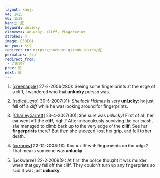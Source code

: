 ```yaml
---
layout: kanji
v4: 1415
v6: 1519
kanji: 厄
keyword: unlucky
elements: unlucky, cliff, fingerprint
strokes: 4
image: E58E84
on-yomi: ヤク
redirect_to: https://hochanh.github.io/rtk/厄
permalink: /厄/
redirect_from:
 - /1519/
prev: 氾
next: 危
---
```


1) [<a href="http://kanji.koohii.com/profile/greenapple">greenapple</a>] 27-8-2006(280): Seeing some finger prints at the edge of a cliff, I wondered who that<strong> unlucky</strong> person was.

2) [<a href="http://kanji.koohii.com/profile/radical_tyro">radical_tyro</a>] 30-6-2007(91): <em>Sherlock Holmes</em> is very<strong> unlucky</strong>: he just fell off a <em>cliff</em> while he was looking around for fingerprints.

3) [<a href="http://kanji.koohii.com/profile/CharleyGarrett">CharleyGarrett</a>] 23-4-2007(30): She sure was <em>unlucky</em>! First of all, her car went off the <strong>cliff</strong>, right? After miraculously surviving the car crash, she managed to climb back up to the very edge of the <strong>cliff</strong>. See her <strong>fingerprints</strong> there? But then she sneezed, lost her grip, and fell to her death.

4) [<a href="http://kanji.koohii.com/profile/cornrow">cornrow</a>] 22-12-2008(16): See a cliff with fingerprints on the edge? That means someone was<strong> unlucky</strong>.

5) [<a href="http://kanji.koohii.com/profile/jackwarne">jackwarne</a>] 22-2-2009(9): At first the police thought it was murder when that guy fell off the cliff. They couldn&#039;t turn up any fingerprints so said it was just<strong> unlucky</strong>.

